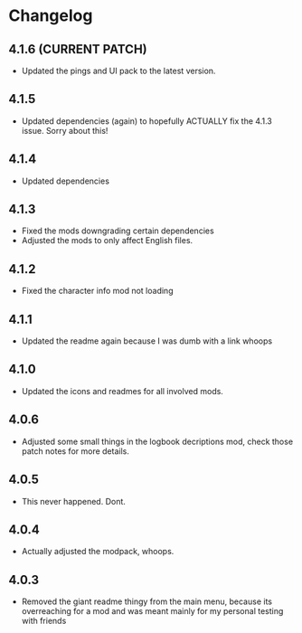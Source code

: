 # Changelog

## 4.1.6 (CURRENT PATCH)

- Updated the pings and UI pack to the latest version.

## 4.1.5

- Updated dependencies (again) to hopefully ACTUALLY fix the 4.1.3 issue. Sorry about this!

## 4.1.4

- Updated dependencies

## 4.1.3

- Fixed the mods downgrading certain dependencies
- Adjusted the mods to only affect English files.

## 4.1.2

- Fixed the character info mod not loading

## 4.1.1

- Updated the readme again because I was dumb with a link whoops

## 4.1.0

- Updated the icons and readmes for all involved mods.

## 4.0.6

- Adjusted some small things in the logbook decriptions mod, check those patch notes for more details.

## 4.0.5

- This never happened. Dont.

## 4.0.4

- Actually adjusted the modpack, whoops.

## 4.0.3

- Removed the giant readme thingy from the main menu, because its overreaching for a mod and was meant mainly for my personal testing with friends
